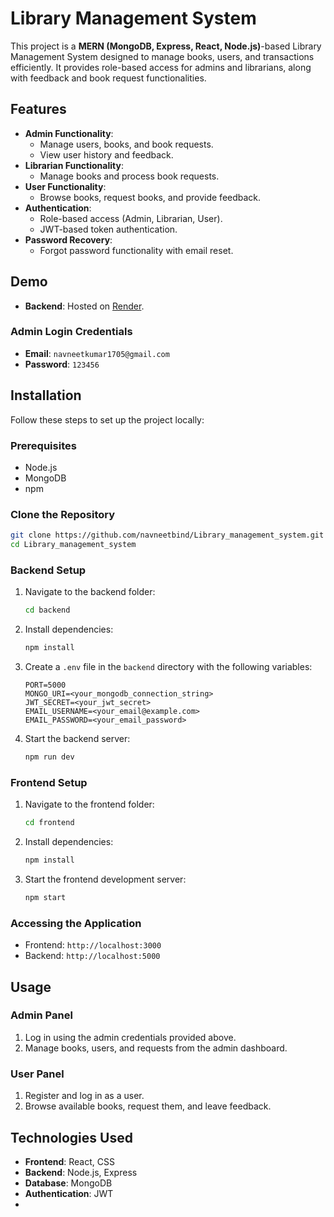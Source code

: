 # Library Management System

This project is a **MERN (MongoDB, Express, React, Node.js)**-based Library Management System designed to manage books, users, and transactions efficiently. It provides role-based access for admins and librarians, along with feedback and book request functionalities.

## Features

- **Admin Functionality**:
  - Manage users, books, and book requests.
  - View user history and feedback.
- **Librarian Functionality**:
  - Manage books and process book requests.
- **User Functionality**:
  - Browse books, request books, and provide feedback.
- **Authentication**:
  - Role-based access (Admin, Librarian, User).
  - JWT-based token authentication.
- **Password Recovery**:
  - Forgot password functionality with email reset.

## Demo

- **Backend**: Hosted on [Render](https://render.com/).
  
### Admin Login Credentials
- **Email**: `navneetkumar1705@gmail.com`
- **Password**: `123456`

## Installation

Follow these steps to set up the project locally:

### Prerequisites

- Node.js
- MongoDB
- npm

### Clone the Repository
```bash
git clone https://github.com/navneetbind/Library_management_system.git
cd Library_management_system
```

### Backend Setup
1. Navigate to the backend folder:
   ```bash
   cd backend
   ```
2. Install dependencies:
   ```bash
   npm install
   ```
3. Create a `.env` file in the `backend` directory with the following variables:
   ```env
   PORT=5000
   MONGO_URI=<your_mongodb_connection_string>
   JWT_SECRET=<your_jwt_secret>
   EMAIL_USERNAME=<your_email@example.com>
   EMAIL_PASSWORD=<your_email_password>
   ```
4. Start the backend server:
   ```bash
   npm run dev
   ```

### Frontend Setup
1. Navigate to the frontend folder:
   ```bash
   cd frontend
   ```
2. Install dependencies:
   ```bash
   npm install
   ```
3. Start the frontend development server:
   ```bash
   npm start
   ```

### Accessing the Application
- Frontend: `http://localhost:3000`
- Backend: `http://localhost:5000`

## Usage

### Admin Panel
1. Log in using the admin credentials provided above.
2. Manage books, users, and requests from the admin dashboard.

### User Panel
1. Register and log in as a user.
2. Browse available books, request them, and leave feedback.

## Technologies Used

- **Frontend**: React, CSS
- **Backend**: Node.js, Express
- **Database**: MongoDB
- **Authentication**: JWT
- 

